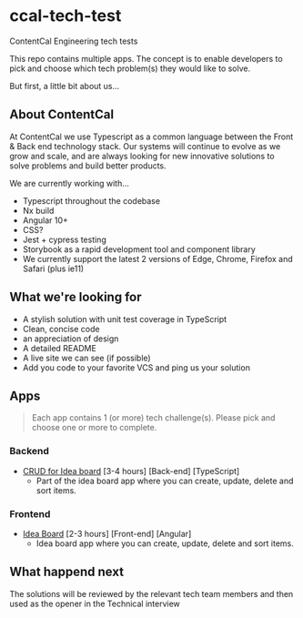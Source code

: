 # ccal-tech-test
ContentCal Engineering tech tests

This repo contains multiple apps.  The concept is to enable developers to pick and choose which tech problem(s) they would like to solve.

But first, a little bit about us...

## About ContentCal

At ContentCal we use Typescript as a common language between the Front & Back end technology stack. Our systems will continue to evolve as we grow and scale, and are always looking for new innovative solutions to solve problems and build better products.

We are currently working with...
 * Typescript throughout the codebase
 * Nx build
 * Angular 10+
 * CSS?
 * Jest + cypress testing
 * Storybook as a rapid development tool and component library
 * We currently support the latest 2 versions of Edge, Chrome, Firefox and Safari (plus ie11)

## What we're looking for

 * A stylish solution with unit test coverage in TypeScript
 * Clean, concise code
 * an appreciation of design
 * A detailed README
 * A live site we can see (if possible)
 * Add you code to your favorite VCS and ping us your solution

## Apps

 > Each app contains 1 (or more) tech challenge(s). Please pick and choose one or more to complete.

### Backend

 * [CRUD for Idea board](/back-end/idea-board) \[3-4 hours] \[Back-end] \[TypeScript]
   * Part of the idea board app where you can create, update, delete and sort items.

### Frontend

 * [Idea Board](/front-end/idea-board) \[2-3 hours] \[Front-end] \[Angular]
   * Idea board app where you can create, update, delete and sort items.


## What happend next

The solutions will be reviewed by the relevant tech team members and then used as the opener in the Technical interview
